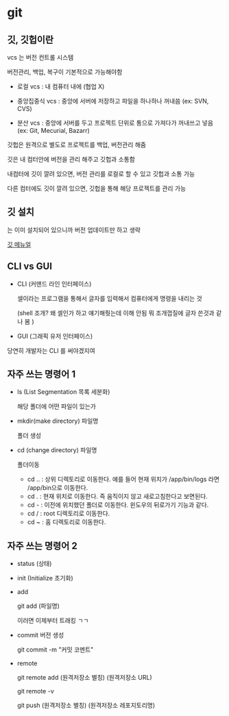 # git

## 깃, 깃헙이란

vcs 는 버전 컨트롤 시스템

버전관리, 백업, 복구이 기본적으로 가능해야함

- 로컬 vcs : 내 컴퓨터 내에 (협업 X)

- 중앙집중식 vcs : 중앙에 서버에 저장하고 파일을 하나하나 꺼내씀 (ex: SVN, CVS)

- 분산 vcs : 중앙에 서버를 두고 프로젝트 단위로 통으로 가져다가 꺼내쓰고 넣음 (ex: Git, Mecurial, Bazarr)

깃헙은 원격으로 별도로 프로젝트를 백업, 버전관리 해줌

깃은 내 컴터안에 버전을 관리 해주고 깃헙과 소통함

내컴터에 깃이 깔려 있으면, 버전 관리를 로컬로 할 수 있고 깃헙과 소통 가능

다른 컴터에도 깃이 깔려 있으면, 깃헙을 통해 해당 프로젝트를 관리 가능

## 깃 설치

는 이미 설치되어 있으니까 버전 업데이트만 하고 생략

[깃 메뉴얼](https://git-scm.com/book/ko/v2)

## CLI vs GUI

- CLI (커맨드 라인 인터페이스)

  셀이라는 프로그램을 통해서 글자를 입력해서 컴퓨터에게 명령을 내리는 것

  (shell 조개? 왜 셀인가 하고 얘기해줫는데 이해 안됨 뭐 조개껍질에 글자 쓴것과 같나 봄 )

- GUI (그래픽 유저 인터페이스)

당연히 개발자는 CLI 를 써야겠지여

## 자주 쓰는 명령어 1

- ls (List Segmentation 목록 세분화)

  해당 폴더에 어떤 파일이 있는가

- mkdir(make directory) 파일명

  폴더 생성

- cd (change directory) 파일명

  폴더이동

  - cd .. : 상위 디렉토리로 이동한다. 예를 들어 현재 위치가 /app/bin/logs 라면 /app/bin으로 이동한다.
  - cd . : 현재 위치로 이동한다. 즉 움직이지 않고 새로고침한다고 보면된다.
  - cd - : 이전에 위치했던 폴더로 이동한다. 윈도우의 뒤로가기 기능과 같다.
  - cd / : root 디렉토리로 이동한다.
  - cd ~ : 홈 디렉토리로 이동한다.

## 자주 쓰는 명령어 2

- status (상태)

- init (Initialize 초기화)

- add

  git add (파일명)

  이러면 이제부터 트래킹 ㄱㄱ

- commit 버전 생성

  git commit -m "커밋 코멘트"

- remote

  git remote add (원격저장소 별칭) (원격저장소 URL)

  git remote -v

  git push (원격저장소 별칭) (원격저장소 레포지토리명)
